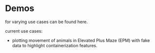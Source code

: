 # Demos
 
for varying use cases can be found here.

current use cases:
* plotting movement of animals in Elevated Plus Maze (EPM) with fake data to highlight containerization features.
